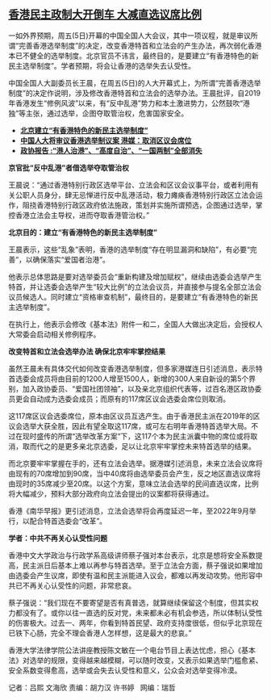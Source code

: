 <!--1614941280000-->
[香港民主政制大开倒车    大减直选议席比例](https://www.rfa.org/mandarin/yataibaodao/gangtai/al-03052021054802.html)
------

<p>一如外界预期，周五(5日)开幕的中国全国人大会议，其中一项议程，就是审议所谓“完善香港选举制度”的决定，改变香港特首和立法会的产生办法，再次弱化香港本已不健全的选举制度。北京官员不讳言，最终目的，是要建立“有香港特色的新民主选举制度”。学者预期，将会让香港的选举失去认受性。</p><p>中国全国人大副委员长王晨，在周五(5日)的人大开幕式上，为所谓“完善香港选举制度”的决定作说明，涉及修改香港特首和立法会的选举办法。王晨批评，自2019年香港发生“修例风波”以来，有“反中乱港”势力和本土激进势力，公然鼓吹“港独”等主张，通过选举，企图夺取管治权，危害国家安全。</p><p></p><ul><li><strong><a href="https://www.rfa.org/mandarin/Xinwen/wul0305a-03052021004917.html">北京建立“有香港特色的新民主选举制度”</a></strong></li><li><strong><a href="https://www.rfa.org/mandarin/Xinwen/10-03042021132303.html">中国人大将审议香港选举制议案 港媒：取消区议会席位</a></strong></li><li><a href="https://www.rfa.org/mandarin/yataibaodao/gangtai/al-03042021031053.html"><strong>政协报告 :“港人治港”、“高度自治”、“一国两制”全部消失</strong></a></li></ul><p><strong></strong></p><p><strong>京官批“反中乱港”者借选举夺取管治权</strong></p><p>王晨说：“通过香港特别行政区选举平台、立法会和区议会议事平台，或者利用有关公职人员身分，肆无忌惮进行反中乱港活动，极力瘫痪香港特别行政区立法会运作，阻挠香港特别行政区政府依法施政，策划并实施所谓预选，企图通过选举，掌控香港立法会主导权，进而夺取香港管治权。”</p><p><strong>北京目的：建立“有香港特色的新民主选举制度”</strong></p><p>王晨表示，这些“乱象”表明，香港的选举制度“存在明显漏洞和缺陷”，有必要“完善”，以确保落实“爱国者治港”。</p><p>他表示总体思路是要对选举委员会“重新构建及增加赋权”，继续由选委会选举产生特首，并让选委会选举产生“较大比例”的立法会议员，并直接参与提名全部立法会议员候选人。同时建立“资格审查机制”，最终目的，是要建立“有香港特色的新民主选举制度”。</p><p>在执行上，他表示会修改《基本法》附件一和二，全国人大做出决定后，会授权人大常委会启动相关修例程序。</p><p><strong>改变特首和立法会选举办法 确保北京牢牢掌控结果</strong></p><p>虽然王晨未有具体交代如何改变香港选举制度，但多家港媒连日引述消息，表示特首选委会成员将由目前的1200人增至1500人，新增的300人来自新设的第5个界别，加入政协委员、“爱国社团领袖”，以及亲北京组织代表等，过百名港区政协委员更会自动成为选委会成员；而原有的117席区议会选委会席位则取消。</p><p>这117席区议会选委席位，原本由区议员互选产生。由于香港民主派在2019年的区议会选举大获全胜，因此有望全取这117席，或可左右明年香港特首选举大局。不过在现时盛传的所谓“选举改革方案”下，这117个本为民主派囊中物的席位或将取消，取而代之的是更多亲北京选委，足以让北京牢牢掌控未来特首选举的结果。</p><p>而北京要牢牢掌握在手的，还有立法会选举。据港媒引述消息，未来立法会议席将由现有的70席增加到90席，当中40席将由选举委员会产生，反之地区直选议席将由现时的35席减少至20席。以这个方案，意味立法会选举的民间直选议席，比例将大幅减少，预料大部分政府向立法会提出的议案都将获得通过。</p><p>香港《南华早报》更引述消息，立法会选举将会再度延迟一年，至2022年9月举行，以配合特首选委会“改革”。</p><p><strong>学者：中共不再关心认受性问题</strong></p><p>香港中文大学政治与行政学系高级讲师蔡子强对本台表示，北京是想将安全系数提高，民主派日后基本上难以再参与特首选举。至于立法会方面，蔡子强说如果增加由选委会产生议席，即使有温和民主派能进入议会，都难以再发动攻势。他形容中共已不再关心认受性的问题，非常悲哀。</p><p>蔡子强说：“我们现在不要寄望是否有真普选，就算继续保留这个制度，但其实权力都没有了。或你以往一直选的反对党，未来都未必有机会参选，所以体制认受性的伤害极大。过去一、两年，你看到特首民望、政府支持度很低，但似乎北京现在已铁下心肠，完全不理会香港人怎样想，这是最大的悲哀。”</p><p>香港大学法律学院公法讲座教授陈文敏在一个电台节目上表达忧虑，担心《基本法》对选举的规限，变得越来越模糊，可以随时改变，又表示如果选举门槛愈紧、安全系数变得愈高，选举或会失去认受性和意义，公众会对选举变得冷漠。</p><p></p><p>记者：吕熙 文海欣 责编：胡力汉 许书婷   网编：瑞哲</p>
